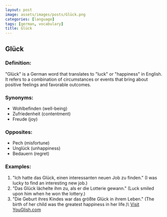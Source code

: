 ```yaml
---
layout: post
image: assets/images/posts/Glück.png
categories: [language]
tags: [german, vocabulary]
title: Glück
---
```


## Glück

### Definition:
"Glück" is a German word that translates to "luck" or "happiness" in English. It refers to a combination of circumstances or events that bring about positive feelings and favorable outcomes.

### Synonyms:
- Wohlbefinden (well-being)
- Zufriedenheit (contentment)
- Freude (joy)

### Opposites:
- Pech (misfortune)
- Unglück (unhappiness)
- Bedauern (regret)

### Examples:
1. "Ich hatte das Glück, einen interessanten neuen Job zu finden." (I was lucky to find an interesting new job.)
2. "Das Glück lächelte ihm zu, als er die Lotterie gewann." (Luck smiled upon him when he won the lottery.)
3. "Die Geburt ihres Kindes war das größte Glück in ihrem Leben." (The birth of her child was the greatest happiness in her life.)\ <a id="yg-widget-0" class="youglish-widget" data-query="Glück" data-lang="german" data-components="8412" data-auto-start="0" data-bkg-color="theme_light" data-title="How%20to%20pronounce%20Glück%20in%20German"  rel="nofollow" href="https://youglish.com">Visit YouGlish.com</a><script async src="https://youglish.com/public/emb/widget.js" charset="utf-8"></script>